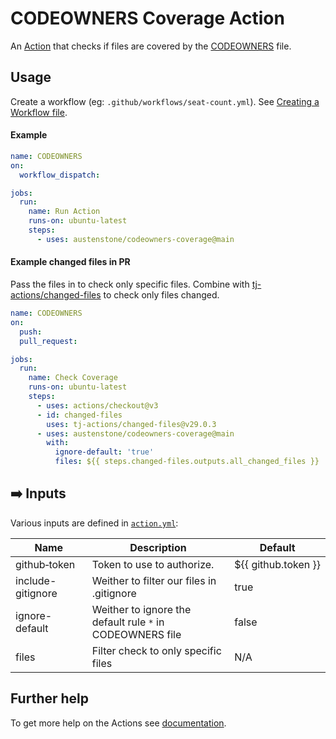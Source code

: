 # CODEOWNERS Coverage Action

An [Action](https://docs.github.com/en/actions) that checks if files are covered by the [CODEOWNERS](https://docs.github.com/en/repositories/managing-your-repositorys-settings-and-features/customizing-your-repository/about-code-owners) file.

## Usage
Create a workflow (eg: `.github/workflows/seat-count.yml`). See [Creating a Workflow file](https://help.github.com/en/articles/configuring-a-workflow#creating-a-workflow-file).

<!-- 
### PAT(Personal Access Token)

You will need to [create a PAT(Personal Access Token)](https://github.com/settings/tokens/new?scopes=admin:org) that has `admin:org` access.

Add this PAT as a secret so we can use it as input `github-token`, see [Creating encrypted secrets for a repository](https://docs.github.com/en/enterprise-cloud@latest/actions/security-guides/encrypted-secrets#creating-encrypted-secrets-for-a-repository). 
### Organizations

If your organization has SAML enabled you must authorize the PAT, see [Authorizing a personal access token for use with SAML single sign-on](https://docs.github.com/en/enterprise-cloud@latest/authentication/authenticating-with-saml-single-sign-on/authorizing-a-personal-access-token-for-use-with-saml-single-sign-on).
-->

#### Example
```yml
name: CODEOWNERS
on:
  workflow_dispatch:

jobs:
  run:
    name: Run Action
    runs-on: ubuntu-latest
    steps:
      - uses: austenstone/codeowners-coverage@main
```

#### Example changed files in PR
Pass the files in to check only specific files. Combine with [tj-actions/changed-files](https://github.com/tj-actions/changed-files) to check only files changed.
```yml
name: CODEOWNERS
on:
  push:
  pull_request:

jobs:
  run:
    name: Check Coverage
    runs-on: ubuntu-latest
    steps:
      - uses: actions/checkout@v3
      - id: changed-files
        uses: tj-actions/changed-files@v29.0.3
      - uses: austenstone/codeowners-coverage@main
        with:
          ignore-default: 'true'
          files: ${{ steps.changed-files.outputs.all_changed_files }}
```

## ➡️ Inputs
Various inputs are defined in [`action.yml`](action.yml):

| Name | Description | Default |
| --- | - | - |
| github&#x2011;token | Token to use to authorize. | ${{&nbsp;github.token&nbsp;}} |
| include-gitignore | Weither to filter our files in .gitignore | true |
| ignore-default | Weither to ignore the default rule `*` in CODEOWNERS file | false |
| files          | Filter check to only specific files | N/A
<!-- 
## ⬅️ Outputs
| Name | Description |
| --- | - |
| output | The output. |
-->

## Further help
To get more help on the Actions see [documentation](https://docs.github.com/en/actions).
